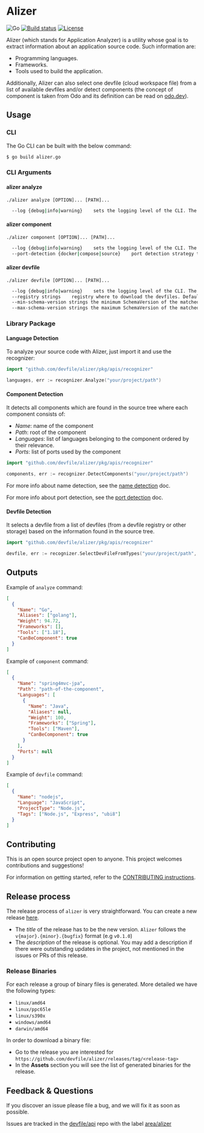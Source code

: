 # Alizer

![Go](https://img.shields.io/badge/Go-1.19-blue)
[![Build status](https://github.com/devfile/alizer/actions/workflows/CI.yml/badge.svg)](https://github.com/devfile/alizer/actions/workflows/CI.yml)
[![License](https://img.shields.io/badge/License-Apache%202.0-orange.svg)](./LICENSE)

Alizer (which stands for Application Analyzer) is a utility whose goal is to extract information about an application source code.
Such information are:

- Programming languages.
- Frameworks.
- Tools used to build the application.

Additionally, Alizer can also select one devfile (cloud workspace file) from a list of available devfiles and/or
detect components (the concept of component is taken from Odo and its definition can be read on [odo.dev](https://odo.dev/docs/getting-started/basics/#component)).

## Usage

### CLI

The Go CLI can be built with the below command:

```bash
$ go build alizer.go
```

### CLI Arguments

#### alizer analyze

```shell
./alizer analyze [OPTION]... [PATH]...
```

```sh
  --log {debug|info|warning}    sets the logging level of the CLI. The arg accepts only 3 values [`debug`, `info`, `warning`]. The default value is `warning` and the logging level is `ErrorLevel`.
```

#### alizer component

```shell
./alizer component [OPTION]... [PATH]...
```

```sh
  --log {debug|info|warning}    sets the logging level of the CLI. The arg accepts only 3 values [`debug`, `info`, `warning`]. The default value is `warning` and the logging level is `ErrorLevel`.
  --port-detection {docker|compose|source}    port detection strategy to use when detecting a port. Currently supported strategies are 'docker', 'compose' and 'source'. You can pass more strategies at the same time. They will be executed in order. By default Alizer will execute docker, compose and source.
```

#### alizer devfile

```shell
./alizer devfile [OPTION]... [PATH]...
```

```sh
  --log {debug|info|warning}    sets the logging level of the CLI. The arg accepts only 3 values [`debug`, `info`, `warning`]. The default value is `warning` and the logging level is `ErrorLevel`.
  --registry strings    registry where to download the devfiles. Default value: https://registry.devfile.io
  --min-schema-version strings the minimum SchemaVersion of the matched devfile(s). The minimum accepted value is `2.0.0`, otherwise an error is returned.
  --max-schema-version strings the maximum SchemaVersion of the matched devfile(s). The minimum accepted value is `2.0.0`, otherwise an error is returned.
```

### Library Package

#### Language Detection

To analyze your source code with Alizer, just import it and use the recognizer:

```go
import "github.com/devfile/alizer/pkg/apis/recognizer"

languages, err := recognizer.Analyze("your/project/path")
```

#### Component Detection

It detects all components which are found in the source tree where each component consists of:

- _Name_: name of the component
- _Path_: root of the component
- _Languages_: list of languages belonging to the component ordered by their relevance.
- _Ports_: list of ports used by the component

```go
import "github.com/devfile/alizer/pkg/apis/recognizer"

components, err := recognizer.DetectComponents("your/project/path")
```

For more info about name detection, see the [name detection](docs/public/name_detection.md) doc.

For more info about port detection, see the [port detection](docs/public/port_detection.md) doc.

#### Devfile Detection

It selects a devfile from a list of devfiles (from a devfile registry or other storage) based on the information found in the source tree.

```go
import "github.com/devfile/alizer/pkg/apis/recognizer"

devfile, err := recognizer.SelectDevFileFromTypes("your/project/path", devfiles)
```

## Outputs

Example of `analyze` command:

```json
[
  {
    "Name": "Go",
    "Aliases": ["golang"],
    "Weight": 94.72,
    "Frameworks": [],
    "Tools": ["1.18"],
    "CanBeComponent": true
  }
]
```

Example of `component` command:

```json
[
  {
    "Name": "spring4mvc-jpa",
    "Path": "path-of-the-component",
    "Languages": [
      {
        "Name": "Java",
        "Aliases": null,
        "Weight": 100,
        "Frameworks": ["Spring"],
        "Tools": ["Maven"],
        "CanBeComponent": true
      }
    ],
    "Ports": null
  }
]
```

Example of `devfile` command:

```json
[
  {
    "Name": "nodejs",
    "Language": "JavaScript",
    "ProjectType": "Node.js",
    "Tags": ["Node.js", "Express", "ubi8"]
  }
]
```

## Contributing

This is an open source project open to anyone. This project welcomes contributions and suggestions!

For information on getting started, refer to the [CONTRIBUTING instructions](CONTRIBUTING.md).

## Release process

The release process of `alizer` is very straightforward. You can create a new release [here](https://github.com/devfile/alizer/releases/new).

- The _title_ of the release has to be the new version. `Alizer` follows the `v{major}.{minor}.{bugfix}` format (e.g `v0.1.0`)
- The _description_ of the release is optional. You may add a description if there were outstanding updates in the project, not mentioned in the issues or PRs of this release.

### Release Binaries
For each release a group of binary files is generated. More detailed we have the following types:
- `linux/amd64`
- `linux/ppc65le`
- `linux/s390x`
- `windows/amd64`
- `darwin/amd64`

In order to download a binary file:
* Go to the release you are interested for `https://github.com/devfile/alizer/releases/tag/<release-tag>`
* In the **Assets** section you will see the list of generated binaries for the release.

## Feedback & Questions

If you discover an issue please file a bug, and we will fix it as soon as possible.

Issues are tracked in the [devfile/api](https://github.com/devfile/api) repo with the label [area/alizer](https://github.com/devfile/api/issues?q=is%3Aopen+is%3Aissue+label%3Aarea%2Falizer)
